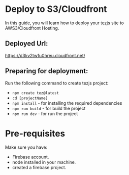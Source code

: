 # Deploy to S3/Cloudfront
In this guide, you will learn how to deploy your tezjs site to AWS3/Cloudfront Hosting.

## Deployed Url:
https://d3kv2tw1u0hreu.cloudfront.net/

## Preparing for deployment:
Run the following command to create tezjs project:
  - `npm create tez@latest`
  - `cd [projectName]`
  - `npm install` - for installing the required dependencies
  - `npm run build` - for build the project
  - `npm run dev` - for run the project

# Pre-requisites
Make sure you have:
  - Firebase account.
  - node installed in your machine.
  - created a firebase project.

